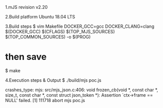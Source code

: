 1.mJS revision
v2.20

2.Build platform
Ubuntu 18.04 LTS 

3.Build steps
$ vim Makefile
DOCKER_GCC=gcc
DOCKER_CLANG=clang
$(DOCKER_GCC) $(CFLAGS) $(TOP_MJS_SOURCES) $(TOP_COMMON_SOURCES) -o $(PROG)
# then save

$ make

4.Execution steps & Output
$ ./build/mjs poc.js

crashes_type: mjs: src/mjs_json.c:406: void frozen_cb(void *, const char *, size_t, const char *, const struct json_token *): Assertion `ctx->frame == NULL' failed.
[1]    111718 abort      mjs poc.js
